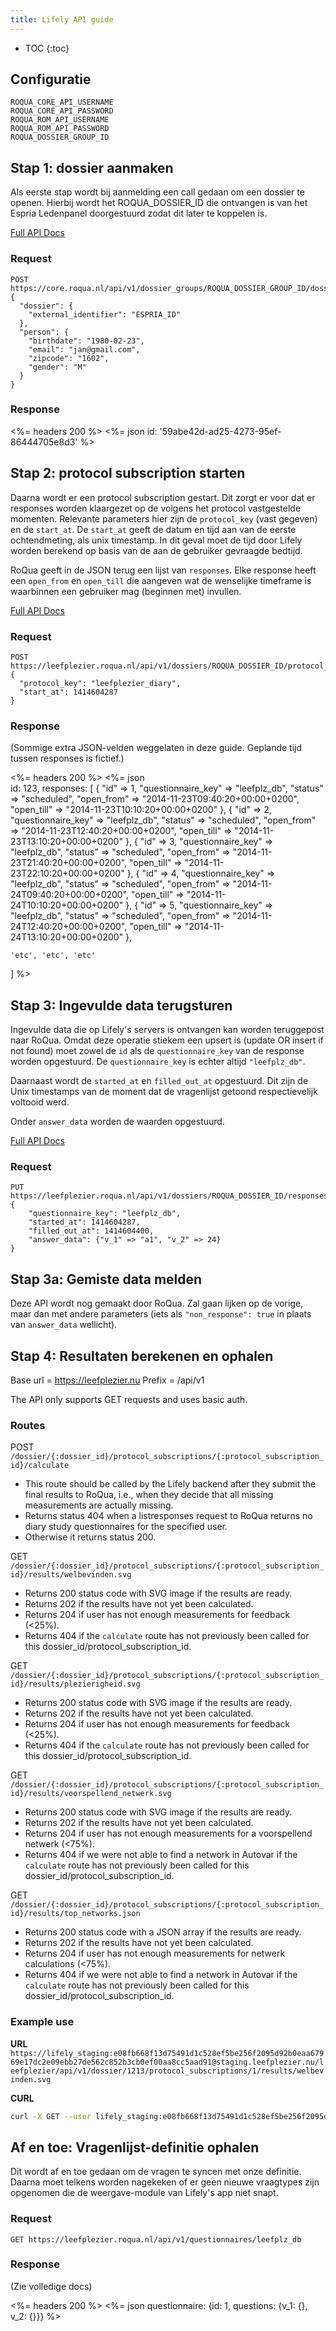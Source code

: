 ```yaml
---
title: Lifely API guide
---
```


* TOC
{:toc}

## Configuratie

    ROQUA_CORE_API_USERNAME
    ROQUA_CORE_API_PASSWORD
    ROQUA_ROM_API_USERNAME
    ROQUA_ROM_API_PASSWORD
    ROQUA_DOSSIER_GROUP_ID

## Stap 1: dossier aanmaken

Als eerste stap wordt bij aanmelding een call gedaan om een dossier te openen. Hierbij wordt het ROQUA_DOSSIER_ID die ontvangen is van het Espria Ledenpanel doorgestuurd zodat dit later te koppelen is.

[Full API Docs](/developer/core/dossier/dossiers/)

### Request

    POST https://core.roqua.nl/api/v1/dossier_groups/ROQUA_DOSSIER_GROUP_ID/dossiers
    {
      "dossier": {
        "external_identifier": "ESPRIA_ID"
      },
      "person": {
        "birthdate": "1980-02-23",
        "email": "jan@gmail.com",
        "zipcode": "1602",
        "gender": "M"
      }
    }

### Response

<%= headers 200 %>
<%= json id: '59abe42d-ad25-4273-95ef-86444705e8d3' %>





## Stap 2: protocol subscription starten

Daarna wordt er een protocol subscription gestart. Dit zorgt er voor dat er responses worden klaargezet op de volgens het protocol vastgestelde momenten. Relevante parameters hier zijn de `protocol_key` (vast gegeven) en de `start_at`. De `start_at` geeft de datum en tijd aan van de eerste ochtendmeting, als unix timestamp. In dit geval moet de tijd door Lifely worden berekend op basis van de aan de gebruiker gevraagde bedtijd.

RoQua geeft in de JSON terug een lijst van `responses`. Elke response heeft een `open_from` en `open_till` die aangeven wat de wenselijke timeframe is waarbinnen een gebruiker mag (beginnen met) invullen.

[Full API Docs](/developer/rom/dossier/protocol_subscriptions/#start-a-protocol-subscription)

### Request

    POST https://leefplezier.roqua.nl/api/v1/dossiers/ROQUA_DOSSIER_ID/protocol_subscriptions/
    {
      "protocol_key": "leefplezier_diary",
      "start_at": 1414604287
    }

### Response

(Sommige extra JSON-velden weggelaten in deze guide. Geplande tijd tussen responses is fictief.)

<%= headers 200 %>
<%= json \
  id: 123,
  responses: [
    {
      "id"                 => 1,
      "questionnaire_key"  => "leefplz_db",
      "status"             => "scheduled",
      "open_from"          => "2014-11-23T09:40:20+00:00+0200",
      "open_till"          => "2014-11-23T10:10:20+00:00+0200"
    },
    {
      "id"                 => 2,
      "questionnaire_key"  => "leefplz_db",
      "status"             => "scheduled",
      "open_from"          => "2014-11-23T12:40:20+00:00+0200",
      "open_till"          => "2014-11-23T13:10:20+00:00+0200"
    },
    {
      "id"                 => 3,
      "questionnaire_key"  => "leefplz_db",
      "status"             => "scheduled",
      "open_from"          => "2014-11-23T21:40:20+00:00+0200",
      "open_till"          => "2014-11-23T22:10:20+00:00+0200"
    },
    {
      "id"                 => 4,
      "questionnaire_key"  => "leefplz_db",
      "status"             => "scheduled",
      "open_from"          => "2014-11-24T09:40:20+00:00+0200",
      "open_till"          => "2014-11-24T10:10:20+00:00+0200"
    },
    {
      "id"                 => 5,
      "questionnaire_key"  => "leefplz_db",
      "status"             => "scheduled",
      "open_from"          => "2014-11-24T12:40:20+00:00+0200",
      "open_till"          => "2014-11-24T13:10:20+00:00+0200"
    },

    'etc', 'etc', 'etc'
  ]
%>





## Stap 3: Ingevulde data terugsturen

Ingevulde data die op Lifely's servers is ontvangen kan worden teruggepost naar RoQua. Omdat deze operatie stiekem een upsert is (update OR insert if not found) moet zowel de `id` als de `questionnaire_key` van de response worden opgestuurd. De `questionnaire_key` is echter altijd `"leefplz_db"`.

Daarnaast wordt de `started_at` en `filled_out_at` opgestuurd. Dit zijn de Unix timestamps van de moment dat de vragenlijst getoond respectievelijk voltooid werd.

Onder `answer_data` worden de waarden opgestuurd.

[Full API Docs](/developer/rom/dossier/responses/#update-a-response)

### Request

    PUT https://leefplezier.roqua.nl/api/v1/dossiers/ROQUA_DOSSIER_ID/responses/ROQUA_RESPONSE_ID
    {
        "questionnaire_key": "leefplz_db",
        "started_at": 1414604287,
        "filled_out_at": 1414604400,
        "answer_data": {"v_1" => "a1", "v_2" => 24}
    }


## Stap 3a: Gemiste data melden

Deze API wordt nog gemaakt door RoQua. Zal gaan lijken op de vorige, maar dan met andere parameters (iets als `"non_response": true` in plaats van `answer_data` wellicht).

## Stap 4: Resultaten berekenen en ophalen
Base url = https://leefplezier.nu
Prefix = /api/v1

The API only supports GET requests and uses basic auth.


### Routes

POST `/dossier/{:dossier_id}/protocol_subscriptions/{:protocol_subscription_id}/calculate`

- This route should be called by the Lifely backend after they submit the final results to RoQua, i.e., when they decide that all missing measurements are actually missing.
- Returns status 404 when a listresponses request to RoQua returns no diary study questionnaires for the specified user.
- Otherwise it returns status 200.

GET `/dossier/{:dossier_id}/protocol_subscriptions/{:protocol_subscription_id}/results/welbevinden.svg`

- Returns 200 status code with SVG image if the results are ready.
- Returns 202 if the results have not yet been calculated.
- Returns 204 if user has not enough measurements for feedback (<25%).
- Returns 404 if the `calculate` route has not previously been called for this dossier\_id/protocol\_subscription_id. 

GET `/dossier/{:dossier_id}/protocol_subscriptions/{:protocol_subscription_id}/results/plezierigheid.svg`

- Returns 200 status code with SVG image if the results are ready.
- Returns 202 if the results have not yet been calculated.
- Returns 204 if user has not enough measurements for feedback (<25%).
- Returns 404 if the `calculate` route has not previously been called for this dossier\_id/protocol\_subscription_id.

GET `/dossier/{:dossier_id}/protocol_subscriptions/{:protocol_subscription_id}/results/voorspellend_netwerk.svg`

- Returns 200 status code with SVG image if the results are ready.
- Returns 202 if the results have not yet been calculated.
- Returns 204 if user has not enough measurements for a voorspellend netwerk (<75%).
- Returns 404 if we were not able to find a network in Autovar if the `calculate` route has not previously been called for this dossier\_id/protocol\_subscription_id.

GET `/dossier/{:dossier_id}/protocol_subscriptions/{:protocol_subscription_id}/results/top_networks.json`

- Returns 200 status code with a JSON array if the results are ready.
- Returns 202 if the results have not yet been calculated.
- Returns 204 if user has not enough measurements for netwerk calculations (<75%).
- Returns 404 if we were not able to find a network in Autovar if the `calculate` route has not previously been called for this dossier\_id/protocol\_subscription_id.

### Example use

__URL__
`https://lifely_staging:e08fb668f13d75491d1c528ef5be256f2095d92b0eaa67969e17dc2e09ebb27de562c852b3cb0ef00aa8cc5aad91@staging.leefplezier.nu/leefplezier/api/v1/dossier/1213/protocol_subscriptions/1/results/welbevinden.svg`

__CURL__
```bash
curl -X GET --user lifely_staging:e08fb668f13d75491d1c528ef5be256f2095d92b0eaa67969e17dc2e09ebb27de562c852b3cb0ef00aa8cc5aad91 https://staging.leefplezier.nu/leefplezier/api/v1/dossier/1213/protocol_subscriptions/1/results/welbevinden.svg
```


## Af en toe: Vragenlijst-definitie ophalen

Dit wordt af en toe gedaan om de vragen te syncen met onze definitie. Daarna moet telkens worden nagekeken of er geen nieuwe vraagtypes zijn opgenomen die de weergave-module van Lifely's app niet snapt.

### Request

    GET https://leefplezier.roqua.nl/api/v1/questionnaires/leefplz_db

### Response

(Zie volledige docs)

<%= headers 200 %>
<%= json questionnaire: {id: 1, questions: {v_1: {}, v_2: {}}} %>


